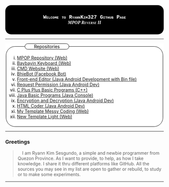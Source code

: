 <div style="background: black; color: white; border-radius: 2vw; padding: 3vw;" align="center">
<h3 style="font-family: 'Courier New', monospace; font-variant: small-caps; margin: 0;">Welcome to RyannKim327 Github Page</h3>
<h5 style="font-family: 'Times New Roman', serif; font-variant: small-caps; margin: 0;">MPOP Reverse II</h5>
</div>

---

<div style="background-color: white; color: black;">
<fieldset style="border: 1px black solid; border-radius: 3vw;">
<legend style="margin-left: 5vw; padding-left: 3vw; padding-right: 3vw; background-color: white; color: black; border: 1px black solid; border-radius: 10vw;">Repositories</legend>
<ul style="list-style: lower-roman;">
<li><a href="https://github.com/RyannKim327/mpop">MPOP Repository (Web)</a>
<li><a href="https://github.com/RyannKim327/Baybayin-Keyboard">Baybayin Keyboard (Web)</a>
<li><a href="https://github.com/RyannKim327/CMD-Website">CMD Website (Web)</a>
<li><a href="https://github.com/RyannKim327/BhieBot">BhieBot (Facebook Bot)</a>
<li><a href="https://github.com/RyannKim327/Front-end-Editor">Front-end Editor (Java Android Development with Bin file)</a>
<li><a href="https://github.com/RyannKim327/Request-Permission-Android-6">Request Permission (Java Android Dev)</a>
<li><a href="https://github.com/RyannKim327/cpp-compilled-programs">C Plus Plus Basic Programs (C++)</a>
<li><a href="https://github.com/RyannKim327/Java-compilled-programs">Java Basic Programs (Java Console)</a>
<li><a href="https://github.com/RyannKim327/RySes-Virtual-App">Encryption and Decryption (Java Android Dev)</a>
<li><a href="https://github.com/RyannKim327/My-Simple-HTML-Coder">HTML Coder (Java Android Dev)</a>
<li><a href="https://github.com/RyannKim327/Template_1">My Template Messy Coding (Web)</a>
<li><a href="https://github.com/RyannKim327/NewTemplate">New Template Light (Web)</a>
</ul>
</fieldset>
</div>

---

### Greetings
> &emsp;I am Ryann Kim Sesgundo, a simple and newbie programmer from Quezon Province. As I want to provide, to help, as how I take knowledge. I share it thru different platforms like GitHub. All the sources you may see in my list are open to gather or rebuild, to study or to make some experiments.

---
